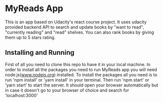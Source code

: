 # MyReads App

This is an app based on Udacity's react course project. It uses udacity provided backend API
to search and update books by "want to read", "currently reading" and "read" shelves.
You can also rank books by giving them up to 5 stars rating.

## Installing and Running

First of all you need to clone this repo to have it in your local machine.
In order to install all the packages you need to run MyReads app you will need
node.js(www.nodejs.org) installed.
To install the packages all you need is to run 'npm install' or 'yarn install'
in your terminal. Then run 'npm start' or 'yarn start' to start the server. It
should open your browser automatically but in case it doesn't go to your browser
of choice and search for 'localhost:3000'
